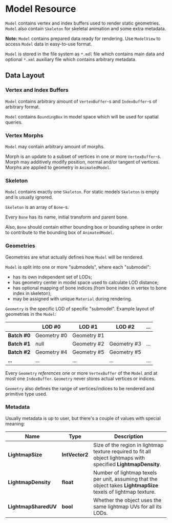 # Model Resource

`Model` contains vertex and index buffers used to render static geometries.
`Model` also contain `Skeleton` for skeletal animation and some extra metadata.

**Note:** `Model` contains prepared data ready for rendering.
Use `ModelView` to access `Model` data in easy-to-use format.

`Model` is stored in the file system as `*.mdl` file which contains main data and optional `*.xml` auxiliary file which contains arbitrary metadata.

## Data Layout

### Vertex and Index Buffers

`Model` contains arbitrary amount of `VertexBuffer`-s and `IndexBuffer`-s of arbitrary format.

`Model` contains `BoundingBox` in model space which will be used for spatial queries.

### Vertex Morphs

`Model` may contain arbitrary amount of morphs.

Morph is an update to a subset of vertices in one or more `VertexBuffer`-s.
Morph may additively modify position, normal and/or tangent of vertices.
Morphs are applied to geometry in `AnimatedModel`.

### Skeleton

`Model` contains exactly one `Skeleton`.
For static models `Skeleton` is empty and is usually ignored.

`Skeleton` is an array of `Bone`-s.

Every `Bone` has its name, initial transform and parent bone.

Also, `Bone` should contain either bounding box or bounding sphere in order to contribute to the bounding box of `AnimatedModel`.

### Geometries

Geometries are what actually defines how `Model` will be rendered.

`Model` is split into one or more "submodels", where each "submodel":

- has its own independent set of LODs;
- has geometry center in model space used to calculate LOD distance;
- has optional mapping of bone indices (from bone index in vertex to bone index in skeleton);
- may be assigned with unique `Material` during rendering.

`Geometry` is the specific LOD of specific "submodel".
Example layout of geometries in the `Model`:

| |LOD #0|LOD #1|LOD #2|...|
|-|-|-|-|-|
|**Batch #0**|Geometry #0|Geometry #1||
|**Batch #1**|null|Geometry #2|Geometry #3|...|
|**Batch #2**|Geometry #4|Geometry #5|Geometry #5|
|**...**|...|...|...|...|

Every `Geometry` *references* one or more `VertexBuffer` of the `Model` and at most one `IndexBuffer`. `Geometry` never stores actual vertices or indices.

`Geometry` also defines the range of vertices/indices to be rendered and primitive type used.

### Metadata

Usually metadata is up to user, but there's a couple of values with special meaning:

|Name|Type|Description|
|-|-|-|
|**LightmapSize**|**IntVector2**|Size of the region in lightmap texture required to fit all object lightmaps with specified **LightmapDensity**.|
|**LightmapDensity**|**float**|Number of lightmap texels per unit, assuming that the object takes **LightmapSize** texels of lightmap texture.|
|**LightmapSharedUV**|**bool**|Whether the object uses the same lightmap UVs for all its LODs.|
